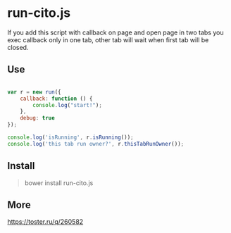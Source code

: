 # run-cito.js

If you add this script with callback on page and open page in two tabs
you exec callback only in one tab, other tab will wait when first tab 
will be closed.


## Use

`````javascript

var r = new run({
	callback: function () {
		console.log("start!");
	},
    debug: true
});

console.log('isRunning', r.isRunning());
console.log('this tab run owner?', r.thisTabRunOwner());


`````


## Install

> bower install run-cito.js



## More 

https://toster.ru/q/260582
